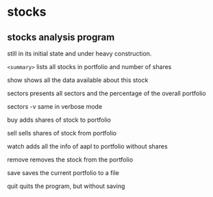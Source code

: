 # stocks


## stocks analysis program

still in its initial state and under heavy construction.






`<summary>`                         lists all stocks in portfolio and number of shares

show <stock>                    shows all the data available about this stock

sectors                         presents all sectors and the percentage of the overall portfolio

sectors -v                      same in verbose mode

buy <stock> <quantity>          adds shares of stock to portfolio

sell <stock> <quantity>         sells shares of stock from portfolio

watch <stock>                   adds all the info of aapl to portfolio without shares

remove <stock>                  removes the stock from the portfolio

save                            saves the current portfolio to a file

quit                            quits the program, but without saving
